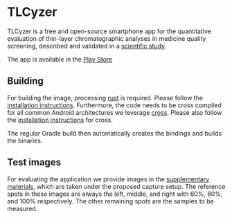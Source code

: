 # TLCyzer

TLCyzer is a free and open-source smartphone app for the quantitative evaluation of thin-layer chromatographic analyses in medicine quality screening, described and validated in a [scientific study](https://doi.org/10.1038/s41598-022-17527-y).

The app is available in the [Play Store](https://play.google.com/store/apps/details?id=de.uni.tuebingen.tlceval)

## Building

For building the image, processing [rust](https://www.rust-lang.org) is required. Please follow the [installation instructions](https://www.rust-lang.org/tools/install).
Furthermore, the code needs to be cross compiled for all common Android architectures we leverage [cross](https://github.com/cross-rs/cross).
Please also follow the [installation instructions](https://github.com/cross-rs/cross#dependencies) for cross.

The regular Gradle build then automatically creates the bindings and builds the binaries.

## Test images

For evaluating the application we provide images in the [supplementary materials](https://www.nature.com/articles/s41598-022-17527-y#Sec24), which are taken under the proposed capture setup.
The reference spots in these images are always the left, middle, and right with 60%, 80%, and 100% respectively.
The other remaining spots are the samples to be measured.
